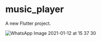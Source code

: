 # music_player

A new Flutter project.

![WhatsApp Image 2021-01-12 at 15 37 30](https://user-images.githubusercontent.com/42700701/104300748-e111fe80-54ec-11eb-9bd0-0a3f3f4cbcba.jpeg)

